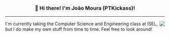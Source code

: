 <h3 align="center">👋 Hi there! I'm João Moura (PTKickass)! </h3>

---
<img align="right" src="https://github-readme-stats.vercel.app/api?username=ptkickass&count_private=true&show_icons=true" />

<div text-align="justify">I'm currently taking the Computer Science and Engineering class at ISEL, but I do make my own stuff from time to time. Feel free to look around!</div>
